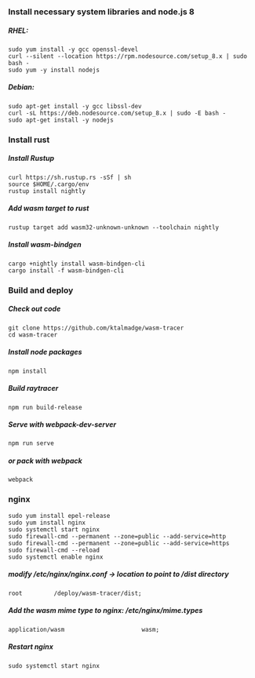 ### Install necessary system libraries and node.js 8

##### RHEL:
    sudo yum install -y gcc openssl-devel
    curl --silent --location https://rpm.nodesource.com/setup_8.x | sudo bash -
    sudo yum -y install nodejs
    
##### Debian:
    sudo apt-get install -y gcc libssl-dev
    curl -sL https://deb.nodesource.com/setup_8.x | sudo -E bash -
    sudo apt-get install -y nodejs

### Install rust

##### Install Rustup
    curl https://sh.rustup.rs -sSf | sh
    source $HOME/.cargo/env
    rustup install nightly

##### Add wasm target to rust
    rustup target add wasm32-unknown-unknown --toolchain nightly

##### Install wasm-bindgen
    cargo +nightly install wasm-bindgen-cli
    cargo install -f wasm-bindgen-cli

### Build and deploy
##### Check out code
    git clone https://github.com/ktalmadge/wasm-tracer
    cd wasm-tracer

##### Install node packages
    npm install

##### Build raytracer
    npm run build-release

##### Serve with webpack-dev-server
    npm run serve

##### or pack with webpack
    webpack
    
### nginx
    sudo yum install epel-release
    sudo yum install nginx
    sudo systemctl start nginx
    sudo firewall-cmd --permanent --zone=public --add-service=http 
    sudo firewall-cmd --permanent --zone=public --add-service=https
    sudo firewall-cmd --reload
    sudo systemctl enable nginx

##### modify /etc/nginx/nginx.conf -> location to point to /dist directory
    root         /deploy/wasm-tracer/dist;

##### Add the wasm mime type to nginx: /etc/nginx/mime.types
    application/wasm                      wasm;

##### Restart nginx

    sudo systemctl start nginx